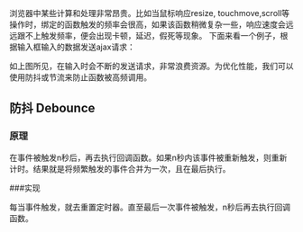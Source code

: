 浏览器中某些计算和处理非常昂贵。比如当鼠标响应resize, touchmove,scroll等操作时，绑定的函数触发的频率会很高，如果该函数稍微复杂一些，响应速度会远远跟不上触发频率，便会出现卡顿，延迟，假死等现象。
下面来看一个例子，根据输入框输入的数据发送ajax请求：


如上图所见，在输入时会不断的发送请求，非常浪费资源。为优化性能，我们可以使用防抖或节流来防止函数被高频调用。

## 防抖 Debounce

### 原理

在事件被触发n秒后，再去执行回调函数。如果n秒内该事件被重新触发，则重新计时。结果就是将频繁触发的事件合并为一次，且在最后执行。

###实现

每当事件触发，就去重置定时器。直至最后一次事件被触发，n秒后再去执行回调函数。

